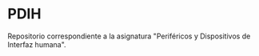 # PDIH
Repositorio correspondiente a la asignatura "Periféricos y Dispositivos de Interfaz humana".
